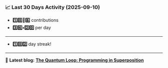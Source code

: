 <!--START_STATS-->
### 📈 Last 30 Days Activity (2025-09-10)  
- **1️⃣0️⃣🎱6️⃣** contributions  
- **3️⃣6️⃣•2️⃣0️⃣** per day
---
- **1️⃣0️⃣2️⃣** day streak!
---
📝 **Latest blog:** [**The Quantum Loop: Programming in Superposition**](https://andriak.com/blog/quantum-loop)
<!--END_STATS-->
